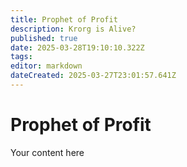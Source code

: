 ```yaml
---
title: Prophet of Profit
description: Krorg is Alive?
published: true
date: 2025-03-28T19:10:10.322Z
tags: 
editor: markdown
dateCreated: 2025-03-27T23:01:57.641Z
---
```


# Prophet of Profit
Your content here